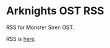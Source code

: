 # Arknights OST RSS

RSS for Monster Siren OST.

RSS is [here](https://sharo-jef.github.io/arknights-ost-rss/rss.xml).
